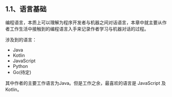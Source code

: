 ## 1.1、语言基础

编程语言，本质上可以理解为程序开发者与机器之间对话语言，本章中就主要从作者工作生活中接触到的编程语言入手来记录作者学习与机器对话的过程。

涉及到的语言：

* Java
* Kotlin
* JavaScript
* Python
* Go(待定)
    
其中作者的主要工作语言为Java。但是工作之余，最喜欢的语言是 JavaScript 及 Kotlin。

